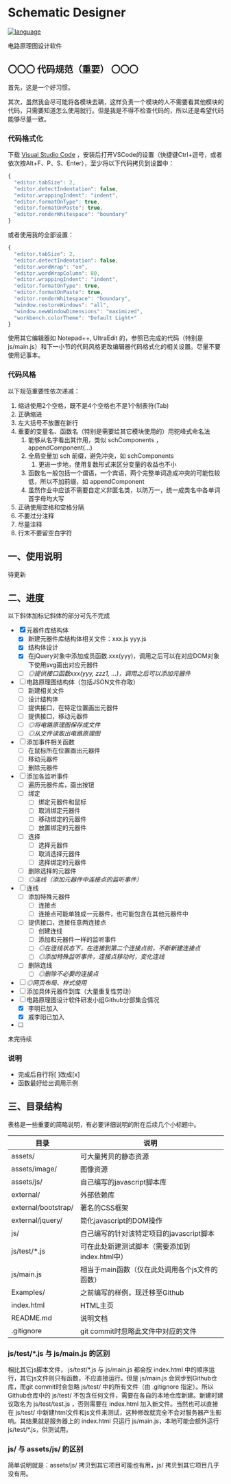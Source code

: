 # Schematic Designer

[![language](https://img.shields.io/badge/language-HTML%20%7C%20JavaScript-brightgreen.svg)](https://centixkadon.github.io/Schematic/)

电路原理图设计软件

## 〇〇〇 代码规范（重要） 〇〇〇

首先，这是一个好习惯。

其次，虽然我会尽可能将各模块去耦，这样负责一个模块的人不需要看其他模块的代码，只需要知道怎么使用就行。但是我是不得不检查代码的，所以还是希望代码能够尽量一致。

### 代码格式化

下载
[Visual Studio Code](https://code.visualstudio.com/docs/?dv=win)
，安装后打开VSCode的设置（快捷键Ctrl+逗号，或者依次按Alt+F、P、S、Enter），至少将以下代码拷贝到设置中：

```javascript
{
  "editor.tabSize": 2,
  "editor.detectIndentation": false,
  "editor.wrappingIndent": "indent",
  "editor.formatOnType": true,
  "editor.formatOnPaste": true,
  "editor.renderWhitespace": "boundary"
}
```

或者使用我的全部设置：

```javascript
{
  "editor.tabSize": 2,
  "editor.detectIndentation": false,
  "editor.wordWrap": "on",
  "editor.wordWrapColumn": 80,
  "editor.wrappingIndent": "indent",
  "editor.formatOnType": true,
  "editor.formatOnPaste": true,
  "editor.renderWhitespace": "boundary",
  "window.restoreWindows": "all",
  "window.newWindowDimensions": "maximized",
  "workbench.colorTheme": "Default Light+"
}
```

使用其它编辑器如 Notepad++, UltraEdit 的，参照已完成的代码（特别是 js/main.js）和下一小节的代码风格更改编辑器代码格式化的相关设置。尽量不要使用记事本。

### 代码风格

以下规范重要性依次递减：

1. 缩进使用2个空格，既不是4个空格也不是1个制表符(Tab)
1. 正确缩进
1. 左大括号不放置在新行
1. 重要的变量名、函数名（特别是需要给其它模块使用的）用驼峰式命名法
   1. 能够从名字看出其作用，类似 schComponents ， appendComponent(...)
   1. 全局变量加 sch 前缀，避免冲突，如 schComponents
      1. 更进一步地，使用复数形式来区分变量的收益也不小
   1. 函数名一般包括一个谓语，一个宾语，两个完整单词造成冲突的可能性较低，所以不加前缀，如 appendComponent
   1. 虽然作业中应该不需要自定义非匿名类，以防万一，统一成类名中各单词首字母均大写
1. 正确使用空格和空格分隔
1. 不要过分注释
1. 尽量注释
1. 行末不要留空白字符

## 一、使用说明

待更新

## 二、进度

以下斜体加标记斜体的部分可先不完成

- [x] 元器件库结构体
  - [x] 新建元器件库结构体相关文件：xxx.js yyy.js
  - [x] 结构体设计
  - [x] 在jQuery对象中添加成员函数.xxx(yyy)，调用之后可以在对应DOM对象下使用svg画出对应元器件
  - [ ] _◎提供接口函数xxx(yyy, zzz1, ...)，调用之后可以添加元器件_
- [ ] 电路原理图结构体（包括JSON文件存取）
  - [ ] 新建相关文件
  - [ ] 设计结构体
  - [ ] 提供接口，在特定位置画出元器件
  - [ ] 提供接口，移动元器件
  - [ ] _◎将电路原理图保存成文件_
  - [ ] _◎从文件读取出电路原理图_
- [ ] 添加事件相关函数
  - [ ] 在鼠标所在位置画出元器件
  - [ ] 移动元器件
  - [ ] 删除元器件
- [ ] 添加各监听事件
  - [ ] 遍历元器件库，画出按钮
  - [ ] 绑定
    - [ ] 绑定元器件和鼠标
    - [ ] 取消绑定元器件
    - [ ] 移动绑定的元器件
    - [ ] 放置绑定的元器件
  - [ ] 选择
    - [ ] 选择元器件
    - [ ] 取消选择元器件
    - [ ] 选择绑定的元器件
  - [ ] 删除选择的元器件
  - [ ] _◎连线（添加元器件中连接点的监听事件）_
- [ ] 连线
  - [ ] 添加特殊元器件
    - [ ] 连接点
    - [ ] 连接点可能单独成一元器件，也可能包含在其他元器件中
  - [ ] 提供接口，连接任意两连接点
    - [ ] 创建连线
    - [ ] 添加和元器件一样的监听事件
    - [ ] _◎在连线状态下，在连接到第二个连接点前，不断新建连接点_
    - [ ] _◎添加特殊监听事件，连接点移动时，变化连线_
  - [ ] 删除连线
    - [ ] _◎删除不必要的连接点_
- [ ] _◎网页布局、样式使用_
- [ ] 添加具体元器件到库（大量重复性劳动）
- [ ] 电路原理图设计软件研发小组Github分部集合情况
  - [x] 李明已加入
  - [x] 戚李阳已加入
- [ ] 
未完待续

### 说明

- 完成后自行将\[ \]改成\[x\]
- 函数最好给出调用示例

## 三、目录结构

表格是一些重要的简略说明，有必要详细说明的附在后续几个小标题中。

| 目录 | 说明 |
| --- | --- |
| assets/ | 可大量拷贝的静态资源 |
| assets/image/ | 图像资源 |
| assets/js/ | 自己编写的javascript脚本库 |
| external/ | 外部依赖库 |
| external/bootstrap/ | 著名的CSS框架 |
| external/jquery/ | 简化javascript的DOM操作 |
| js/ | 自己编写的针对该特定项目的javascript脚本 |
| js/test/\*.js | 可在此处新建测试脚本（需要添加到index.html中） |
| js/main.js | 相当于main函数（仅在此处调用各个js文件的函数） |
| Examples/ | 之前编写的样例，现迁移至Github |
| index.html | HTML主页 |
| README.md | 说明文档 |
| .gitignore | git commit时忽略此文件中对应的文件 |

### js/test/\*.js 与 js/main.js 的区别

相比其它js脚本文件， js/test/\*.js 与 js/main.js 都会按 index.html 中的顺序运行，其它js文件则只有函数，不应直接运行。但是 js/main.js 会同步到Github仓库，而git commit时会忽略 js/test/ 中的所有文件（由 .gitignore 指定）。所以Github仓库中的 js/test/ 不包含任何文件，需要在各自的本地仓库新建。新建时建议取名为 js/test/test.js ，否则需要在 index.html 加入新文件。当然也可以直接在 js/test/ 中新建html文件和js文件来测试，这种修改就完全不会对服务器产生影响。其结果就是服务器上的 index.html 只运行 js/main.js，本地可能会额外运行 js/test/\*.js，供测试用。

### js/ 与 assets/js/ 的区别

简单说明就是：assets/js/ 拷贝到其它项目可能也有用，js/ 拷贝到其它项目几乎没有用。

